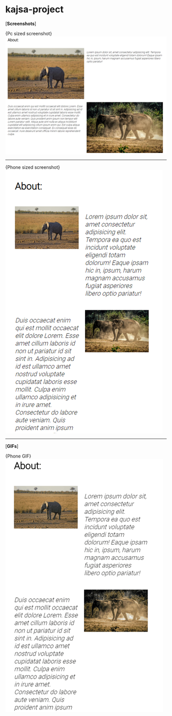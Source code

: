 # kajsa-project

[**Screenshots**]

{Pc sized screenshot}
![](screenshots/screenshot1.png)

-----------------------------------------------------------------------

{Phone sized screenshot}
![](screenshots/screenshot2.png)

-----------------------------------------------------------------------

[**GIFs**]

{Phone GIF}
![](screenshots/gif1.gif)
